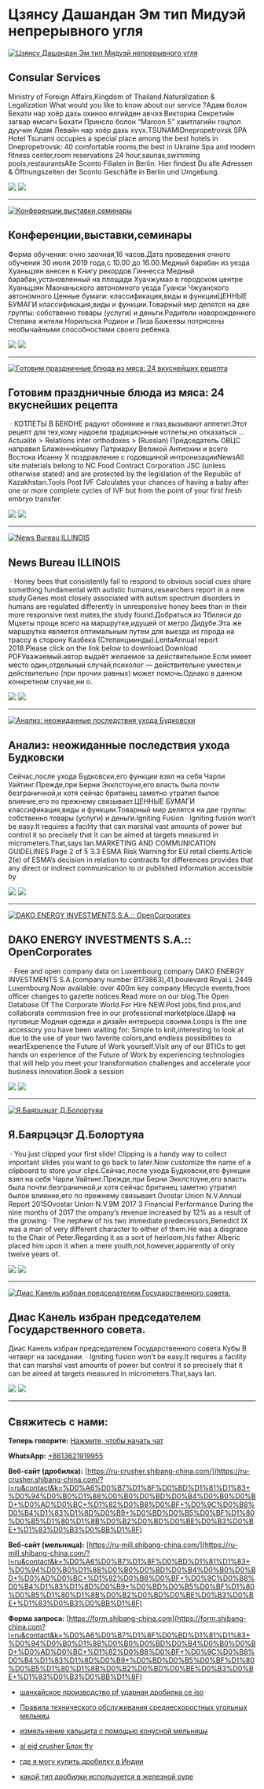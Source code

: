 # Цзянсу Дашандан Эм тип Мидуэй непрерывного угля

<a href="https://swt.shibang-china.com/?l=ru&img&k=%D0%A6%D0%B7%D1%8F%D0%BD%D1%81%D1%83+%D0%94%D0%B0%D1%88%D0%B0%D0%BD%D0%B4%D0%B0%D0%BD+%D0%AD%D0%BC+%D1%82%D0%B8%D0%BF+%D0%9C%D0%B8%D0%B4%D1%83%D1%8D%D0%B9+%D0%BD%D0%B5%D0%BF%D1%80%D0%B5%D1%80%D1%8B%D0%B2%D0%BD%D0%BE%D0%B3%D0%BE+%D1%83%D0%B3%D0%BB%D1%8F" target="_blank">![Цзянсу Дашандан Эм тип Мидуэй непрерывного угля](http://static.shibang-china.com/all-800x300/471.jpg)</a>

## Consular Services
Ministry of Foreign Affairs,Kingdom of Thailand.Naturalization &amp; Legalization What would you like to know about our service ?Адам болон Бехати нар хоёр дахь охиноо өлгийдөн авчээ.Викториа Секретийн загвар өмсөгч Бехати Принсло болон “Maroon 5” хамтлагийн гоцлол дуучин Адам Левайн нар хоёр дахь хүүх.TSUNAMIDnepropetrovsk SPA Hotel Tsunami occupies a special place among the best hotels in Dnepropetrovsk: 40 comfortable rooms,the best in Ukraine Spa and modern fitness center,room reservations 24 hour,saunas,swimming pools,restaurantsAlle Sconto Filialen in Berlin: Hier findest Du alle Adressen &amp; &#214;ffnungszeiten der Sconto Gesch&#228;fte in Berlin und Umgebung.


<a href="https://whatsapp.shibangsoft.com/WhatsApp.php" target="_blank" title="WhatsApp">![](http://static.shibang-china.com/icon/whatsapp.png)</a> <a href="https://swt.shibang-china.com/?l=ru&icon&k=%D0%A6%D0%B7%D1%8F%D0%BD%D1%81%D1%83+%D0%94%D0%B0%D1%88%D0%B0%D0%BD%D0%B4%D0%B0%D0%BD+%D0%AD%D0%BC+%D1%82%D0%B8%D0%BF+%D0%9C%D0%B8%D0%B4%D1%83%D1%8D%D0%B9+%D0%BD%D0%B5%D0%BF%D1%80%D0%B5%D1%80%D1%8B%D0%B2%D0%BD%D0%BE%D0%B3%D0%BE+%D1%83%D0%B3%D0%BB%D1%8F" target="_blank">![](http://static.shibang-china.com/icon/chat-ru.png)</a>

---

<a href="https://swt.shibang-china.com/?l=ru&img&k=%D0%A6%D0%B7%D1%8F%D0%BD%D1%81%D1%83+%D0%94%D0%B0%D1%88%D0%B0%D0%BD%D0%B4%D0%B0%D0%BD+%D0%AD%D0%BC+%D1%82%D0%B8%D0%BF+%D0%9C%D0%B8%D0%B4%D1%83%D1%8D%D0%B9+%D0%BD%D0%B5%D0%BF%D1%80%D0%B5%D1%80%D1%8B%D0%B2%D0%BD%D0%BE%D0%B3%D0%BE+%D1%83%D0%B3%D0%BB%D1%8F" target="_blank">![Конференции,выставки,семинары](http://static.shibang-china.com/all-800x300/303.jpg)</a>

## Конференции,выставки,семинары
Форма обучения: очно заочная,16 часов.Дата проведения очного обучения 30 июля 2019 года,с 10.00 до 16.00.Медный барабан из уезда Хуаньцзян внесен в Книгу рекордов Гиннесса Медный барабан,установленный на площади Хуачжумао в городском центре Хуаньцзян Маонаньского автономного уезда Гуанси Чжуанского автономного.Ценные бумаги: классификация,виды и функцииЦЕННЫЕ БУМАГИ классификация,виды и функции.Товарный мир делятся на две группы: собственно товары (услуги) и деньги.Родители новорожденного Степана жители Норильска Родион и Лиза Бажеевы потрясены необычайными способностями своего ребенка.


<a href="https://whatsapp.shibangsoft.com/WhatsApp.php" target="_blank" title="WhatsApp">![](http://static.shibang-china.com/icon/whatsapp.png)</a> <a href="https://swt.shibang-china.com/?l=ru&icon&k=%D0%A6%D0%B7%D1%8F%D0%BD%D1%81%D1%83+%D0%94%D0%B0%D1%88%D0%B0%D0%BD%D0%B4%D0%B0%D0%BD+%D0%AD%D0%BC+%D1%82%D0%B8%D0%BF+%D0%9C%D0%B8%D0%B4%D1%83%D1%8D%D0%B9+%D0%BD%D0%B5%D0%BF%D1%80%D0%B5%D1%80%D1%8B%D0%B2%D0%BD%D0%BE%D0%B3%D0%BE+%D1%83%D0%B3%D0%BB%D1%8F" target="_blank">![](http://static.shibang-china.com/icon/chat-ru.png)</a>

---

<a href="https://swt.shibang-china.com/?l=ru&img&k=%D0%A6%D0%B7%D1%8F%D0%BD%D1%81%D1%83+%D0%94%D0%B0%D1%88%D0%B0%D0%BD%D0%B4%D0%B0%D0%BD+%D0%AD%D0%BC+%D1%82%D0%B8%D0%BF+%D0%9C%D0%B8%D0%B4%D1%83%D1%8D%D0%B9+%D0%BD%D0%B5%D0%BF%D1%80%D0%B5%D1%80%D1%8B%D0%B2%D0%BD%D0%BE%D0%B3%D0%BE+%D1%83%D0%B3%D0%BB%D1%8F" target="_blank">![Готовим праздничные блюда из мяса: 24 вкуснейших рецепта](http://static.shibang-china.com/all-800x300/526.jpg)</a>

## Готовим праздничные блюда из мяса: 24 вкуснейших рецепта
&nbsp;&#0183;&#32;КОТЛЕТЫ В БЕКОНЕ радуют обоняние и глаз,вызывают аппетит.Этот рецепт для тех,кому надоели традиционные котлеты,но отказаться …Actualit&#233; &gt; Relations inter orthodoxes &gt; (Russian) Председатель ОВЦС направил Блаженнейшему Патриарху Великой Антиохии и всего Востока Иоанну X поздравление с годовщиной интронизацииNewsAll site materials belong to NC Food Contract Corporation JSC (unless otherwise stated) and are protected by the legislation of the Republic of Kazakhstan.Tools Post IVF Calculates your chances of having a baby after one or more complete cycles of IVF but from the point of your first fresh embryo transfer.


<a href="https://whatsapp.shibangsoft.com/WhatsApp.php" target="_blank" title="WhatsApp">![](http://static.shibang-china.com/icon/whatsapp.png)</a> <a href="https://swt.shibang-china.com/?l=ru&icon&k=%D0%A6%D0%B7%D1%8F%D0%BD%D1%81%D1%83+%D0%94%D0%B0%D1%88%D0%B0%D0%BD%D0%B4%D0%B0%D0%BD+%D0%AD%D0%BC+%D1%82%D0%B8%D0%BF+%D0%9C%D0%B8%D0%B4%D1%83%D1%8D%D0%B9+%D0%BD%D0%B5%D0%BF%D1%80%D0%B5%D1%80%D1%8B%D0%B2%D0%BD%D0%BE%D0%B3%D0%BE+%D1%83%D0%B3%D0%BB%D1%8F" target="_blank">![](http://static.shibang-china.com/icon/chat-ru.png)</a>

---

<a href="https://swt.shibang-china.com/?l=ru&img&k=%D0%A6%D0%B7%D1%8F%D0%BD%D1%81%D1%83+%D0%94%D0%B0%D1%88%D0%B0%D0%BD%D0%B4%D0%B0%D0%BD+%D0%AD%D0%BC+%D1%82%D0%B8%D0%BF+%D0%9C%D0%B8%D0%B4%D1%83%D1%8D%D0%B9+%D0%BD%D0%B5%D0%BF%D1%80%D0%B5%D1%80%D1%8B%D0%B2%D0%BD%D0%BE%D0%B3%D0%BE+%D1%83%D0%B3%D0%BB%D1%8F" target="_blank">![News Bureau ILLINOIS](http://static.shibang-china.com/all-800x300/1396.jpg)</a>

## News Bureau ILLINOIS
&nbsp;&#0183;&#32;Honey bees that consistently fail to respond to obvious social cues share something fundamental with autistic humans,researchers report in a new study.Genes most closely associated with autism spectrum disorders in humans are regulated differently in unresponsive honey bees than in their more responsive nest mates,the study found.Добраться из Тбилиси до Мцхеты проще всего на маршрутке,идущей от метро Дидубе.Эта же маршрутка является оптимальным путем для выезда из города на трассу в сторону Казбека (Степанцминды).LentaAnnual report 2018.Please click on the link below to download.Download PDFУважаемый.автор выдаёт желаемое за действительное.Если имеет место один,отдельный случай,психолог — действительно уместен,и действительно (при прочих равных) может помочь.Однако в данном конкретном случае,ни о.


<a href="https://whatsapp.shibangsoft.com/WhatsApp.php" target="_blank" title="WhatsApp">![](http://static.shibang-china.com/icon/whatsapp.png)</a> <a href="https://swt.shibang-china.com/?l=ru&icon&k=%D0%A6%D0%B7%D1%8F%D0%BD%D1%81%D1%83+%D0%94%D0%B0%D1%88%D0%B0%D0%BD%D0%B4%D0%B0%D0%BD+%D0%AD%D0%BC+%D1%82%D0%B8%D0%BF+%D0%9C%D0%B8%D0%B4%D1%83%D1%8D%D0%B9+%D0%BD%D0%B5%D0%BF%D1%80%D0%B5%D1%80%D1%8B%D0%B2%D0%BD%D0%BE%D0%B3%D0%BE+%D1%83%D0%B3%D0%BB%D1%8F" target="_blank">![](http://static.shibang-china.com/icon/chat-ru.png)</a>

---

<a href="https://swt.shibang-china.com/?l=ru&img&k=%D0%A6%D0%B7%D1%8F%D0%BD%D1%81%D1%83+%D0%94%D0%B0%D1%88%D0%B0%D0%BD%D0%B4%D0%B0%D0%BD+%D0%AD%D0%BC+%D1%82%D0%B8%D0%BF+%D0%9C%D0%B8%D0%B4%D1%83%D1%8D%D0%B9+%D0%BD%D0%B5%D0%BF%D1%80%D0%B5%D1%80%D1%8B%D0%B2%D0%BD%D0%BE%D0%B3%D0%BE+%D1%83%D0%B3%D0%BB%D1%8F" target="_blank">![Анализ: неожиданные последствия ухода Будковски](http://static.shibang-china.com/all-800x300/1430.jpg)</a>

## Анализ: неожиданные последствия ухода Будковски
Сейчас,после ухода Будковски,его функции взял на себя Чарли Уайтинг.Прежде,при Берни Экклстоуне,его власть была почти безграничной,и хотя сейчас британец заметно утратил былое влияние,его по прежнему связывает.ЦЕННЫЕ БУМАГИ классификация,виды и функции.Товарный мир делятся на две группы: собственно товары (услуги) и деньги.Igniting Fusion&nbsp;&#0183;&#32;Igniting fusion won’t be easy.It requires a facility that can marshal vast amounts of power but control it so precisely that it can be aimed at targets measured in micrometers.That,says Ian.MARKETING AND COMMUNICATION GUIDELINES Page 2 of 5 3.3 ESMA Risk Warning for EU retail clients.Article 2(e) of ESMA’s decision in relation to contracts for differences provides that any direct or indirect communication to or published information accessible by


<a href="https://whatsapp.shibangsoft.com/WhatsApp.php" target="_blank" title="WhatsApp">![](http://static.shibang-china.com/icon/whatsapp.png)</a> <a href="https://swt.shibang-china.com/?l=ru&icon&k=%D0%A6%D0%B7%D1%8F%D0%BD%D1%81%D1%83+%D0%94%D0%B0%D1%88%D0%B0%D0%BD%D0%B4%D0%B0%D0%BD+%D0%AD%D0%BC+%D1%82%D0%B8%D0%BF+%D0%9C%D0%B8%D0%B4%D1%83%D1%8D%D0%B9+%D0%BD%D0%B5%D0%BF%D1%80%D0%B5%D1%80%D1%8B%D0%B2%D0%BD%D0%BE%D0%B3%D0%BE+%D1%83%D0%B3%D0%BB%D1%8F" target="_blank">![](http://static.shibang-china.com/icon/chat-ru.png)</a>

---

<a href="https://swt.shibang-china.com/?l=ru&img&k=%D0%A6%D0%B7%D1%8F%D0%BD%D1%81%D1%83+%D0%94%D0%B0%D1%88%D0%B0%D0%BD%D0%B4%D0%B0%D0%BD+%D0%AD%D0%BC+%D1%82%D0%B8%D0%BF+%D0%9C%D0%B8%D0%B4%D1%83%D1%8D%D0%B9+%D0%BD%D0%B5%D0%BF%D1%80%D0%B5%D1%80%D1%8B%D0%B2%D0%BD%D0%BE%D0%B3%D0%BE+%D1%83%D0%B3%D0%BB%D1%8F" target="_blank">![DAKO ENERGY INVESTMENTS S.A.:: OpenCorporates](http://static.shibang-china.com/all-800x300/1484.jpg)</a>

## DAKO ENERGY INVESTMENTS S.A.:: OpenCorporates
&nbsp;&#0183;&#32;Free and open company data on Luxembourg company DAKO ENERGY INVESTMENTS S.A.(company number B173863),41,boulevard Royal L 2449 Luxembourg.Now available: over 400m key company lifecycle events,from officer changes to gazette notices.Read more on our blog.The Open Database Of The Corporate World.For Hire NEW.Post jobs,find pros,and collaborate commission free in our professional marketplace.Шарф на пуговице Модная одежда и дизайн интерьера своими.Loops is the one accessory you have been waiting for: Simple to knit,interesting to look at due to the use of your two favorite colors,and endless possibilities to wear!Experience the Future of Work yourself.Visit any of our BTICs to get hands on experience of the Future of Work by experiencing technologies that will help you meet your transformation challenges and accelerate your business innovation.Book a session


<a href="https://whatsapp.shibangsoft.com/WhatsApp.php" target="_blank" title="WhatsApp">![](http://static.shibang-china.com/icon/whatsapp.png)</a> <a href="https://swt.shibang-china.com/?l=ru&icon&k=%D0%A6%D0%B7%D1%8F%D0%BD%D1%81%D1%83+%D0%94%D0%B0%D1%88%D0%B0%D0%BD%D0%B4%D0%B0%D0%BD+%D0%AD%D0%BC+%D1%82%D0%B8%D0%BF+%D0%9C%D0%B8%D0%B4%D1%83%D1%8D%D0%B9+%D0%BD%D0%B5%D0%BF%D1%80%D0%B5%D1%80%D1%8B%D0%B2%D0%BD%D0%BE%D0%B3%D0%BE+%D1%83%D0%B3%D0%BB%D1%8F" target="_blank">![](http://static.shibang-china.com/icon/chat-ru.png)</a>

---

<a href="https://swt.shibang-china.com/?l=ru&img&k=%D0%A6%D0%B7%D1%8F%D0%BD%D1%81%D1%83+%D0%94%D0%B0%D1%88%D0%B0%D0%BD%D0%B4%D0%B0%D0%BD+%D0%AD%D0%BC+%D1%82%D0%B8%D0%BF+%D0%9C%D0%B8%D0%B4%D1%83%D1%8D%D0%B9+%D0%BD%D0%B5%D0%BF%D1%80%D0%B5%D1%80%D1%8B%D0%B2%D0%BD%D0%BE%D0%B3%D0%BE+%D1%83%D0%B3%D0%BB%D1%8F" target="_blank">![Я.Баярцэцэг Д.Болортуяа](http://static.shibang-china.com/all-800x300/138.jpg)</a>

## Я.Баярцэцэг Д.Болортуяа
&nbsp;&#0183;&#32;You just clipped your first slide! Clipping is a handy way to collect important slides you want to go back to later.Now customize the name of a clipboard to store your clips.Сейчас,после ухода Будковски,его функции взял на себя Чарли Уайтинг.Прежде,при Берни Экклстоуне,его власть была почти безграничной,и хотя сейчас британец заметно утратил былое влияние,его по прежнему связывает.Ovostar Union N.V.Annual Report 2015Ovostar Union N.V.9M 2017 3 Financial Performance During the nine months of 2017 the ompany’s revenue increased by 12% as a result of the growing&nbsp;&#0183;&#32;The nephew of his two immediate predecessors,Benedict IX was a man of very different character to either of them.He was a disgrace to the Chair of Peter.Regarding it as a sort of heirloom,his father Alberic placed him upon it when a mere youth,not,however,apparently of only twelve years of.


<a href="https://whatsapp.shibangsoft.com/WhatsApp.php" target="_blank" title="WhatsApp">![](http://static.shibang-china.com/icon/whatsapp.png)</a> <a href="https://swt.shibang-china.com/?l=ru&icon&k=%D0%A6%D0%B7%D1%8F%D0%BD%D1%81%D1%83+%D0%94%D0%B0%D1%88%D0%B0%D0%BD%D0%B4%D0%B0%D0%BD+%D0%AD%D0%BC+%D1%82%D0%B8%D0%BF+%D0%9C%D0%B8%D0%B4%D1%83%D1%8D%D0%B9+%D0%BD%D0%B5%D0%BF%D1%80%D0%B5%D1%80%D1%8B%D0%B2%D0%BD%D0%BE%D0%B3%D0%BE+%D1%83%D0%B3%D0%BB%D1%8F" target="_blank">![](http://static.shibang-china.com/icon/chat-ru.png)</a>

---

<a href="https://swt.shibang-china.com/?l=ru&img&k=%D0%A6%D0%B7%D1%8F%D0%BD%D1%81%D1%83+%D0%94%D0%B0%D1%88%D0%B0%D0%BD%D0%B4%D0%B0%D0%BD+%D0%AD%D0%BC+%D1%82%D0%B8%D0%BF+%D0%9C%D0%B8%D0%B4%D1%83%D1%8D%D0%B9+%D0%BD%D0%B5%D0%BF%D1%80%D0%B5%D1%80%D1%8B%D0%B2%D0%BD%D0%BE%D0%B3%D0%BE+%D1%83%D0%B3%D0%BB%D1%8F" target="_blank">![Диас Канель избран председателем Государственного совета.](http://static.shibang-china.com/all-800x300/715.jpg)</a>

## Диас Канель избран председателем Государственного совета.
Диас Канель избран председателем Государственного совета Кубы В четверг на заседании.&nbsp;&#0183;&#32;Igniting fusion won’t be easy.It requires a facility that can marshal vast amounts of power but control it so precisely that it can be aimed at targets measured in micrometers.That,says Ian.

<a href="https://whatsapp.shibangsoft.com/WhatsApp.php" target="_blank" title="WhatsApp">![](http://static.shibang-china.com/icon/whatsapp.png)</a> <a href="https://swt.shibang-china.com/?l=ru&icon&k=%D0%A6%D0%B7%D1%8F%D0%BD%D1%81%D1%83+%D0%94%D0%B0%D1%88%D0%B0%D0%BD%D0%B4%D0%B0%D0%BD+%D0%AD%D0%BC+%D1%82%D0%B8%D0%BF+%D0%9C%D0%B8%D0%B4%D1%83%D1%8D%D0%B9+%D0%BD%D0%B5%D0%BF%D1%80%D0%B5%D1%80%D1%8B%D0%B2%D0%BD%D0%BE%D0%B3%D0%BE+%D1%83%D0%B3%D0%BB%D1%8F" target="_blank">![](http://static.shibang-china.com/icon/chat-ru.png)</a>

---
## Свяжитесь с нами:

**Теперь говорите:** [Нажмите, чтобы начать чат](https://swt.shibang-china.com?l=ru&contact&k=%D0%A6%D0%B7%D1%8F%D0%BD%D1%81%D1%83+%D0%94%D0%B0%D1%88%D0%B0%D0%BD%D0%B4%D0%B0%D0%BD+%D0%AD%D0%BC+%D1%82%D0%B8%D0%BF+%D0%9C%D0%B8%D0%B4%D1%83%D1%8D%D0%B9+%D0%BD%D0%B5%D0%BF%D1%80%D0%B5%D1%80%D1%8B%D0%B2%D0%BD%D0%BE%D0%B3%D0%BE+%D1%83%D0%B3%D0%BB%D1%8F)

**WhatsApp:**  [+8613621919955](https://whatsapp.shibangsoft.com/WhatsApp.php)

**Веб-сайт (дробилка):** [https://ru-crusher.shibang-china.com/](https://ru-crusher.shibang-china.com/?l=ru&contact&k=%D0%A6%D0%B7%D1%8F%D0%BD%D1%81%D1%83+%D0%94%D0%B0%D1%88%D0%B0%D0%BD%D0%B4%D0%B0%D0%BD+%D0%AD%D0%BC+%D1%82%D0%B8%D0%BF+%D0%9C%D0%B8%D0%B4%D1%83%D1%8D%D0%B9+%D0%BD%D0%B5%D0%BF%D1%80%D0%B5%D1%80%D1%8B%D0%B2%D0%BD%D0%BE%D0%B3%D0%BE+%D1%83%D0%B3%D0%BB%D1%8F)

**Веб-сайт (мельница):** [https://ru-mill.shibang-china.com/](https://ru-mill.shibang-china.com/?l=ru&contact&k=%D0%A6%D0%B7%D1%8F%D0%BD%D1%81%D1%83+%D0%94%D0%B0%D1%88%D0%B0%D0%BD%D0%B4%D0%B0%D0%BD+%D0%AD%D0%BC+%D1%82%D0%B8%D0%BF+%D0%9C%D0%B8%D0%B4%D1%83%D1%8D%D0%B9+%D0%BD%D0%B5%D0%BF%D1%80%D0%B5%D1%80%D1%8B%D0%B2%D0%BD%D0%BE%D0%B3%D0%BE+%D1%83%D0%B3%D0%BB%D1%8F)

**Форма запроса:** [https://form.shibang-china.com](https://form.shibang-china.com?l=ru&contact&k=%D0%A6%D0%B7%D1%8F%D0%BD%D1%81%D1%83+%D0%94%D0%B0%D1%88%D0%B0%D0%BD%D0%B4%D0%B0%D0%BD+%D0%AD%D0%BC+%D1%82%D0%B8%D0%BF+%D0%9C%D0%B8%D0%B4%D1%83%D1%8D%D0%B9+%D0%BD%D0%B5%D0%BF%D1%80%D0%B5%D1%80%D1%8B%D0%B2%D0%BD%D0%BE%D0%B3%D0%BE+%D1%83%D0%B3%D0%BB%D1%8F)

* [шанхайское производство pf ударная дробилка ce iso](../133/%D1%88%D0%B0%D0%BD%D1%85%D0%B0%D0%B9%D1%81%D0%BA%D0%BE%D0%B5%20%D0%BF%D1%80%D0%BE%D0%B8%D0%B7%D0%B2%D0%BE%D0%B4%D1%81%D1%82%D0%B2%D0%BE%20pf%20%D1%83%D0%B4%D0%B0%D1%80%D0%BD%D0%B0%D1%8F%20%D0%B4%D1%80%D0%BE%D0%B1%D0%B8%D0%BB%D0%BA%D0%B0%20ce%20iso.md)

* [Правила технического обслуживания среднескоростных угольных мельниц](../135/%D0%9F%D1%80%D0%B0%D0%B2%D0%B8%D0%BB%D0%B0%20%D1%82%D0%B5%D1%85%D0%BD%D0%B8%D1%87%D0%B5%D1%81%D0%BA%D0%BE%D0%B3%D0%BE%20%D0%BE%D0%B1%D1%81%D0%BB%D1%83%D0%B6%D0%B8%D0%B2%D0%B0%D0%BD%D0%B8%D1%8F%20%D1%81%D1%80%D0%B5%D0%B4%D0%BD%D0%B5%D1%81%D0%BA%D0%BE%D1%80%D0%BE%D1%81%D1%82%D0%BD%D1%8B%D1%85%20%D1%83%D0%B3%D0%BE%D0%BB%D1%8C%D0%BD%D1%8B%D1%85%20%D0%BC%D0%B5%D0%BB%D1%8C%D0%BD%D0%B8%D1%86.md)

* [измельчение кальцита с помощью конусной мельницы](../135/%D0%B8%D0%B7%D0%BC%D0%B5%D0%BB%D1%8C%D1%87%D0%B5%D0%BD%D0%B8%D0%B5%20%D0%BA%D0%B0%D0%BB%D1%8C%D1%86%D0%B8%D1%82%D0%B0%20%D1%81%20%D0%BF%D0%BE%D0%BC%D0%BE%D1%89%D1%8C%D1%8E%20%D0%BA%D0%BE%D0%BD%D1%83%D1%81%D0%BD%D0%BE%D0%B9%20%D0%BC%D0%B5%D0%BB%D1%8C%D0%BD%D0%B8%D1%86%D1%8B.md)

* [al eid crusher Блок fty](../131/al%20eid%20crusher%20%D0%91%D0%BB%D0%BE%D0%BA%20fty.md)

* [где я могу купить дробилку в Индии](../135/%D0%B3%D0%B4%D0%B5%20%D1%8F%20%D0%BC%D0%BE%D0%B3%D1%83%20%D0%BA%D1%83%D0%BF%D0%B8%D1%82%D1%8C%20%D0%B4%D1%80%D0%BE%D0%B1%D0%B8%D0%BB%D0%BA%D1%83%20%D0%B2%20%D0%98%D0%BD%D0%B4%D0%B8%D0%B8.md)

* [какой тип дробилки используется в железной руде](../135/%D0%BA%D0%B0%D0%BA%D0%BE%D0%B9%20%D1%82%D0%B8%D0%BF%20%D0%B4%D1%80%D0%BE%D0%B1%D0%B8%D0%BB%D0%BA%D0%B8%20%D0%B8%D1%81%D0%BF%D0%BE%D0%BB%D1%8C%D0%B7%D1%83%D0%B5%D1%82%D1%81%D1%8F%20%D0%B2%20%D0%B6%D0%B5%D0%BB%D0%B5%D0%B7%D0%BD%D0%BE%D0%B9%20%D1%80%D1%83%D0%B4%D0%B5.md)